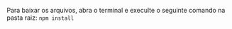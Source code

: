 Para baixar os arquivos, abra o terminal e execulte o seguinte comando na pasta raiz: `npm install`
